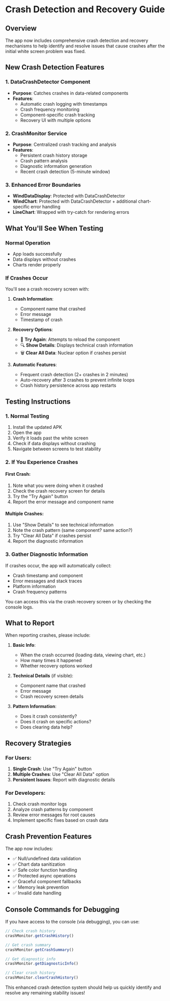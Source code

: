 # Crash Detection and Recovery Guide

## Overview

The app now includes comprehensive crash detection and recovery mechanisms to help identify and resolve issues that cause crashes after the initial white screen problem was fixed.

## New Crash Detection Features

### 1. DataCrashDetector Component
- **Purpose**: Catches crashes in data-related components
- **Features**:
  - Automatic crash logging with timestamps
  - Crash frequency monitoring
  - Component-specific crash tracking
  - Recovery UI with multiple options

### 2. CrashMonitor Service
- **Purpose**: Centralized crash tracking and analysis
- **Features**:
  - Persistent crash history storage
  - Crash pattern analysis
  - Diagnostic information generation
  - Recent crash detection (5-minute window)

### 3. Enhanced Error Boundaries
- **WindDataDisplay**: Protected with DataCrashDetector
- **WindChart**: Protected with DataCrashDetector + additional chart-specific error handling
- **LineChart**: Wrapped with try-catch for rendering errors

## What You'll See When Testing

### Normal Operation
- App loads successfully
- Data displays without crashes
- Charts render properly

### If Crashes Occur
You'll see a crash recovery screen with:

1. **Crash Information**:
   - Component name that crashed
   - Error message
   - Timestamp of crash

2. **Recovery Options**:
   - 🔄 **Try Again**: Attempts to reload the component
   - 🔍 **Show Details**: Displays technical crash information
   - 🗑️ **Clear All Data**: Nuclear option if crashes persist

3. **Automatic Features**:
   - Frequent crash detection (2+ crashes in 2 minutes)
   - Auto-recovery after 3 crashes to prevent infinite loops
   - Crash history persistence across app restarts

## Testing Instructions

### 1. Normal Testing
1. Install the updated APK
2. Open the app
3. Verify it loads past the white screen
4. Check if data displays without crashing
5. Navigate between screens to test stability

### 2. If You Experience Crashes

#### First Crash:
1. Note what you were doing when it crashed
2. Check the crash recovery screen for details
3. Try the "Try Again" button
4. Report the error message and component name

#### Multiple Crashes:
1. Use "Show Details" to see technical information
2. Note the crash pattern (same component? same action?)
3. Try "Clear All Data" if crashes persist
4. Report the diagnostic information

### 3. Gather Diagnostic Information

If crashes occur, the app will automatically collect:
- Crash timestamp and component
- Error messages and stack traces
- Platform information
- Crash frequency patterns

You can access this via the crash recovery screen or by checking the console logs.

## What to Report

When reporting crashes, please include:

1. **Basic Info**:
   - When the crash occurred (loading data, viewing chart, etc.)
   - How many times it happened
   - Whether recovery options worked

2. **Technical Details** (if visible):
   - Component name that crashed
   - Error message
   - Crash recovery screen details

3. **Pattern Information**:
   - Does it crash consistently?
   - Does it crash on specific actions?
   - Does clearing data help?

## Recovery Strategies

### For Users:
1. **Single Crash**: Use "Try Again" button
2. **Multiple Crashes**: Use "Clear All Data" option
3. **Persistent Issues**: Report with diagnostic details

### For Developers:
1. Check crash monitor logs
2. Analyze crash patterns by component
3. Review error messages for root causes
4. Implement specific fixes based on crash data

## Crash Prevention Features

The app now includes:
- ✅ Null/undefined data validation
- ✅ Chart data sanitization
- ✅ Safe color function handling
- ✅ Protected async operations
- ✅ Graceful component fallbacks
- ✅ Memory leak prevention
- ✅ Invalid date handling

## Console Commands for Debugging

If you have access to the console (via debugging), you can use:

```javascript
// Check crash history
crashMonitor.getCrashHistory()

// Get crash summary
crashMonitor.getCrashSummary()

// Get diagnostic info
crashMonitor.getDiagnosticInfo()

// Clear crash history
crashMonitor.clearCrashHistory()
```

This enhanced crash detection system should help us quickly identify and resolve any remaining stability issues!
